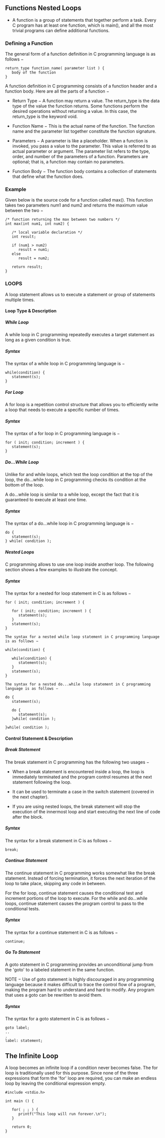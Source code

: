 ## Functions Nested Loops

* A function is a group of statements that together perform a task. Every C program has at least one function, which is main(), and all the most trivial programs can define additional functions.

### Defining a Function

The general form of a function definition in C programming language is as follows −
~~~~
return_type function_name( parameter list ) {
   body of the function
}
~~~~

A function definition in C programming consists of a function header and a function body. Here are all the parts of a function −

* Return Type − A function may return a value. The return_type is the data type of the value the function returns. Some functions perform the desired operations without returning a value. In this case, the return_type is the keyword void.

* Function Name − This is the actual name of the function. The function name and the parameter list together constitute the function signature.

* Parameters − A parameter is like a placeholder. When a function is invoked, you pass a value to the parameter. This value is referred to as actual parameter or argument. The parameter list refers to the type, order, and number of the parameters of a function. Parameters are optional; that is, a function may contain no parameters.

* Function Body − The function body contains a collection of statements that define what the function does.

### Example
Given below is the source code for a function called max(). This function takes two parameters num1 and num2 and returns the maximum value between the two −
~~~~
/* function returning the max between two numbers */
int max(int num1, int num2) {

   /* local variable declaration */
   int result;
 
   if (num1 > num2)
      result = num1;
   else
      result = num2;
 
   return result; 
}
~~~~

### LOOPS
A loop statement allows us to execute a statement or group of statements multiple times. 

#### Loop Type & Description ####

##### While Loop #####

A while loop in C programming repeatedly executes a target statement as long as a given condition is true.

##### Syntax #####
The syntax of a while loop in C programming language is −
~~~~
while(condition) {
   statement(s);
}
~~~~
##### For Loop #####

A for loop is a repetition control structure that allows you to efficiently write a loop that needs to execute a specific number of times.
##### Syntax #####
The syntax of a for loop in C programming language is −
~~~~
for ( init; condition; increment ) {
   statement(s);
}
~~~~
##### Do...While Loop #####

Unlike for and while loops, which test the loop condition at the top of the loop, the do...while loop in C programming checks its condition at the bottom of the loop.

A do...while loop is similar to a while loop, except the fact that it is guaranteed to execute at least one time.

##### Syntax #####
The syntax of a do...while loop in C programming language is −
~~~~
do {
   statement(s);
} while( condition );
~~~~
##### Nested Loops #####

C programming allows to use one loop inside another loop. The following section shows a few examples to illustrate the concept.

##### Syntax #####
The syntax for a nested for loop statement in C is as follows −
~~~~
for ( init; condition; increment ) {

   for ( init; condition; increment ) {
      statement(s);
   }
   statement(s);
}
~~~~
~~~~
The syntax for a nested while loop statement in C programming language is as follows −

while(condition) {

   while(condition) {
      statement(s);
   }
   statement(s);
}
~~~~
~~~~
The syntax for a nested do...while loop statement in C programming language is as follows −

do {
   statement(s);

   do {
      statement(s);
   }while( condition );

}while( condition );
~~~~

#### Control Statement & Description ####

##### Break Statement #####
The break statement in C programming has the following two usages −

* When a break statement is encountered inside a loop, the loop is immediately terminated and the program control resumes at the next statement following the loop.

* It can be used to terminate a case in the switch statement (covered in the next chapter).

* If you are using nested loops, the break statement will stop the execution of the innermost loop and start executing the next line of code after the block.

##### Syntax #####
The syntax for a break statement in C is as follows −
~~~~
break;
~~~~

##### Continue Statement ####

The continue statement in C programming works somewhat like the break statement. Instead of forcing termination, it forces the next iteration of the loop to take place, skipping any code in between.

For the for loop, continue statement causes the conditional test and increment portions of the loop to execute. For the while and do...while loops, continue statement causes the program control to pass to the conditional tests.

##### Syntax #####
The syntax for a continue statement in C is as follows −
~~~~
continue;
~~~~

##### Go To Statement #####

A goto statement in C programming provides an unconditional jump from the 'goto' to a labeled statement in the same function.

NOTE − Use of goto statement is highly discouraged in any programming language because it makes difficult to trace the control flow of a program, making the program hard to understand and hard to modify. Any program that uses a goto can be rewritten to avoid them.

##### Syntax #####
The syntax for a goto statement in C is as follows −
~~~~
goto label;
..
.
label: statement;
~~~~

## The Infinite Loop
A loop becomes an infinite loop if a condition never becomes false. The for loop is traditionally used for this purpose. Since none of the three expressions that form the 'for' loop are required, you can make an endless loop by leaving the conditional expression empty.
~~~~
#include <stdio.h>
 
int main () {

   for( ; ; ) {
      printf("This loop will run forever.\n");
   }

   return 0;
}
~~~~
